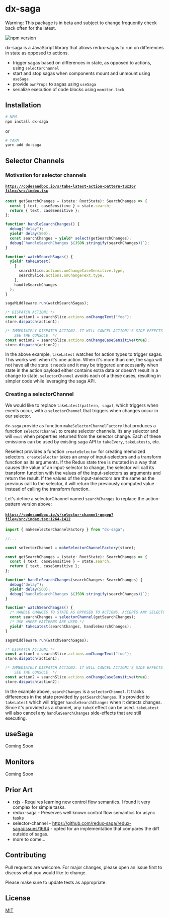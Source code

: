 # dx-saga

Warning: This package is in beta and subject to change frequently check back often for the latest.

[![npm version](https://badge.fury.io/js/dx-saga.svg)](https://www.npmjs.com/package/dx-saga)

dx-saga is a JavaScript library that allows redux-sagas to run on differences in state as opposed to actions.

- trigger sagas based on differences in state, as opposed to actions, using `selectorChannel`
- start and stop sagas when components mount and unmount using `useSaga`
- provide `ownProps` to sagas using `useSaga`
- serialize execution of code blocks using `monitor.lock`

## Installation

```bash
# NPM
npm install dx-saga
```

or

```bash
# YARN
yarn add dx-saga
```

## Selector Channels

### Motivation for selector channels

#### [`https://codesandbox.io/s/take-latest-action-pattern-tux36?file=/src/index.tsx`](https://codesandbox.io/s/take-latest-action-pattern-tux36?file=/src/index.tsx)

```ts
const getSearchChanges = (state: RootState): SearchChanges => {
  const { text, caseSensitive } = state.search;
  return { text, caseSensitive };
};

function* handleSearchChanges() {
  debug("delay");
  yield* delay(500);
  const searchChanges = yield* select(getSearchChanges);
  debug(`handleSearchChanges ${JSON.stringify(searchChanges)}`);
}

function* watchSearchSagas() {
  yield* takeLatest(
    [
      searchSlice.actions.onChangeCaseSensitive.type,
      searchSlice.actions.onChangeText.type,
    ],
    handleSearchChanges
  );
}

sagaMiddleware.run(watchSearchSagas);

/* DISPATCH ACTION1 */
const action1 = searchSlice.actions.onChangeText("foo");
store.dispatch(action1);

/* IMMEDIATELY DISPATCH ACTION2. IT WILL CANCEL ACTION1'S SIDE EFFECTS
    SEE THE CONSOLE  */
const action2 = searchSlice.actions.onChangeCaseSensitive(true);
store.dispatch(action2);
```

In the above example, `takeLatest` watches for action types to trigger sagas. This works well when it's one action. When it's more than one, the saga will not have all the state it needs and it may be triggered unnecessarily when state in the action payload either contains extra data or doesn't result in a change to state. `selectorChannel` avoids each of a these cases, resulting in simpler code while leveraging the saga API.

### Creating a selectorChannel

We would like to replace `takeLatest(pattern, saga)`, which triggers when events occur, with a `selectorChannel` that triggers when changes occur in our selector.

`dx-saga` provide as function `makeSelectorChannelFactory` that produces a function `selectorChannel` to create selector channels. Its any selector and will `emit` when properties returned from the selector change. Each of these emissions can be used by existing saga API to `takeEvery`, `takeLatests`, etc.

Reselect provides a function `createSelector` for creating memoized selectors. `createSelector` takes an array of input-selectors and a transform function as its arguments. If the Redux state tree is mutated in a way that causes the value of an input-selector to change, the selector will call its transform function with the values of the input-selectors as arguments and return the result. If the values of the input-selectors are the same as the previous call to the selector, it will return the previously computed value instead of calling the transform function.

Let's define a selectorChannel named `searchChanges` to replace the action-pattern version above:

#### [`https://codesandbox.io/s/selector-channel-qepep?file=/src/index.tsx:1264-1412`](https://codesandbox.io/s/selector-channel-qepep?file=/src/index.tsx:1264-1412)

```ts
import { makeSelectorChannelFactory } from "dx-saga";

//...

const selectorChannel = makeSelectorChannelFactory(store);

const getSearchChanges = (state: RootState): SearchChanges => {
  const { text, caseSensitive } = state.search;
  return { text, caseSensitive };
};

function* handleSearchChanges(searchChanges: SearchChanges) {
  debug("delay");
  yield* delay(500);
  debug(`handleSearchChanges ${JSON.stringify(searchChanges)}`);
}

function* watchSearchSagas() {
  /* HANDLE CHANGES TO STATE AS OPPOSED TO ACTIONS. ACCEPTS ANY SELECTOR */
  const searchChanges = selectorChannel(getSearchChanges);
  /* USE WHERE PATTERNS ARE USED */
  yield* takeLatest(searchChanges, handleSearchChanges);
}

sagaMiddleware.run(watchSearchSagas);

/* DISPATCH ACTION1 */
const action1 = searchSlice.actions.onChangeText("foo");
store.dispatch(action1);

/* IMMEDIATELY DISPATCH ACTION2. IT WILL CANCEL ACTION1'S SIDE EFFECTS
    SEE THE CONSOLE  */
const action2 = searchSlice.actions.onChangeCaseSensitive(true);
store.dispatch(action2);
```

In the example above, `searchChanges` is a `selectorChannel`. It tracks differences in the state provided by `getSearchChanges`. It's provided to `takeLatest` which will trigger `handleSearchChanges` when it detects changes. Since it's provided as a channel, any `takeX` effect can be used. `takeLatest` will also cancel any `handleSearchChanges` side-effects that are still executing.

## useSaga

Coming Soon

## Monitors

Coming Soon

## Prior Art

- rxjs - Requires learning new control flow semantics. I found it very complex for simple tasks.
- redux-saga - Preserves well known control flow semantics for async tasks
- selector-channel - https://github.com/redux-saga/redux-saga/issues/1694 - opted for an implementation that compares the diff outside of sagas.
- more to come...

## Contributing

Pull requests are welcome. For major changes, please open an issue first to discuss what you would like to change.

Please make sure to update tests as appropriate.

## License

[MIT](https://choosealicense.com/licenses/mit/)
